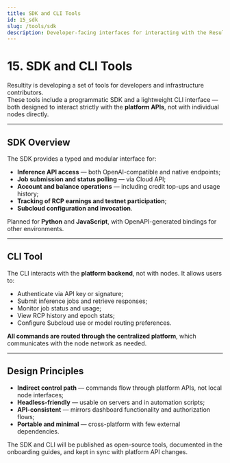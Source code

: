 ```yaml
---
title: SDK and CLI Tools
id: 15_sdk
slug: /tools/sdk
description: Developer-facing interfaces for interacting with the Resultity platform and APIs.
---
```


# 15. SDK and CLI Tools

Resultity is developing a set of tools for developers and infrastructure contributors.  
These tools include a programmatic SDK and a lightweight CLI interface — both designed to interact strictly with the **platform APIs**, not with individual nodes directly.

---

## SDK Overview

The SDK provides a typed and modular interface for:

- **Inference API access** — both OpenAI-compatible and native endpoints;
- **Job submission and status polling** — via Cloud API;
- **Account and balance operations** — including credit top-ups and usage history;
- **Tracking of RCP earnings and testnet participation**;
- **Subcloud configuration and invocation**.

Planned for **Python** and **JavaScript**, with OpenAPI-generated bindings for other environments.

---

## CLI Tool

The CLI interacts with the **platform backend**, not with nodes. It allows users to:

- Authenticate via API key or signature;
- Submit inference jobs and retrieve responses;
- Monitor job status and usage;
- View RCP history and epoch stats;
- Configure Subcloud use or model routing preferences.

**All commands are routed through the centralized platform**, which communicates with the node network as needed.

---

## Design Principles

- **Indirect control path** — commands flow through platform APIs, not local node interfaces;
- **Headless-friendly** — usable on servers and in automation scripts;
- **API-consistent** — mirrors dashboard functionality and authorization flows;
- **Portable and minimal** — cross-platform with few external dependencies.

The SDK and CLI will be published as open-source tools, documented in the onboarding guides, and kept in sync with platform API changes.
